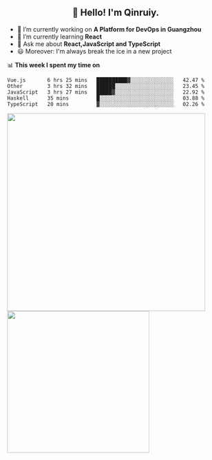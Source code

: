 <h2 align="center">👋 Hello! I'm Qinruiy.</h2>


- 🔭 I’m currently working on **A Platform for DevOps in Guangzhou**
- 🌱 I’m currently learning **React**
- 💬 Ask me about **React,JavaScript and TypeScript**
- 😃 Moreover: I'm always break the ice in a new project

📊 **This week I spent my time on**

<!--START_SECTION:waka-->
```text
Vue.js       6 hrs 25 mins   ██████████▓░░░░░░░░░░░░░░   42.47 % 
Other        3 hrs 32 mins   ██████░░░░░░░░░░░░░░░░░░░   23.45 % 
JavaScript   3 hrs 27 mins   █████▓░░░░░░░░░░░░░░░░░░░   22.92 % 
Haskell      35 mins         █░░░░░░░░░░░░░░░░░░░░░░░░   03.88 % 
TypeScript   20 mins         ▓░░░░░░░░░░░░░░░░░░░░░░░░   02.26 % 
```
<!--END_SECTION:waka-->

<p>
<img align="left" width="460" src="https://github-readme-stats.vercel.app/api?username=Qinruiy&custom_title=Qrinruiy's Github Stats&theme=graywhite&hide_border=true"/> <img align="left" width="330" src="https://github-readme-stats.vercel.app/api/top-langs/?username=Qinruiy&layout=compact&theme=graywhite&hide_border=true"/>
</p>
